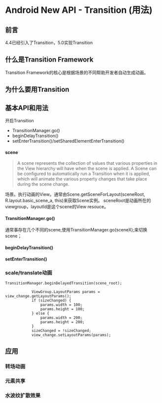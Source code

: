 # Android New API - Transition (用法)

## 前言
4.4已经引入了Transition，5.0实现Transition
## 什么是Transition Framework

Transition Framework的核心是根据场景的不同帮助开发者自动生成动画。

## 为什么要用Transition

## 基本API和用法
开启Transition

* TransitionManager.go()
* beginDelayTransition()
* setEnterTransition()/setSharedElementEnterTransition()

#### scene

>A scene represents the collection of values that various properties in the View hierarchy will have when the scene is applied. A Scene can be configured to automatically run a Transition when it is applied, which will animate the various property changes that take place during the scene change.

场景。执行动画的View。通常由Scene.getSceneForLayout(sceneRoot, R.layout.basic_scene_a, this)来获取Scene实例。
sceneRoot是动画所在的viewgroup，layoutId是这个scene的View resouce。

#### TransitionManager.go()

通常事存在几个不同的scene,使用TransitionManager.go(sceneX);来切换scene；

#### beginDelayTransition()

#### setEnterTransition()


### 

### scale/translate动画	
	TransitionManager.beginDelayedTransition(scene_root);

                ViewGroup.LayoutParams params = view_change.getLayoutParams();
                if (sizeChanged) {
                    params.width = 100;
                    params.height = 100;
                } else {
                    params.width = 200;
                    params.height = 200;
                }
                sizeChanged = !sizeChanged;
                view_change.setLayoutParams(params);

## 应用

### 转场动画

### 元素共享

### 水波纹扩散效果
